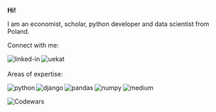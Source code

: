 **Hi!**

I am an economist, scholar, python developer and data scientist from Poland. 

Connect with me:

[<img align="left" alt="linked-in" src="https://img.shields.io/badge/linkedin-%230077B5.svg?&style=for-the-badge&logo=linkedin&logoColor=white" />](https://www.linkedin.com/in/s%C5%82awomir-czech-25773a243/)[<img align="left" alt="uekat" src="https://img.shields.io/badge/-UEKAT-00205B?style=for-the-badge" />](https://www.ue.katowice.pl/pracownicy/wydzial-zarzadzania/katedra-ekonomii-politycznej/slawomir-czech.html)<br>
<br>
Areas of expertise:

<img align="left" alt="python" src="https://img.shields.io/badge/-Python-3776AB?logo=python&logoColor=white&style=for-the-badge" /><img align="left" alt="django" src="https://img.shields.io/badge/-Django-092E20?logo=django&logoColor=white&style=for-the-badge" /><img align="left" alt="pandas" src="https://img.shields.io/badge/-Pandas-3776AB?logo=pandas&logoColor=white&style=for-the-badge" /><img align="left" alt="numpy" src="https://img.shields.io/badge/-NumPy-3776AB?logo=numpy&logoColor=white&style=for-the-badge" /><img align="left" alt="medium" src="https://img.shields.io/badge/postgres-%23316192.svg?&style=for-the-badge&logo=postgresql&logoColor=white" />
<br>


![Codewars](https://github.r2v.ch/codewars?user=SlawCzech&theme=light&stroke=%23BB432C)
